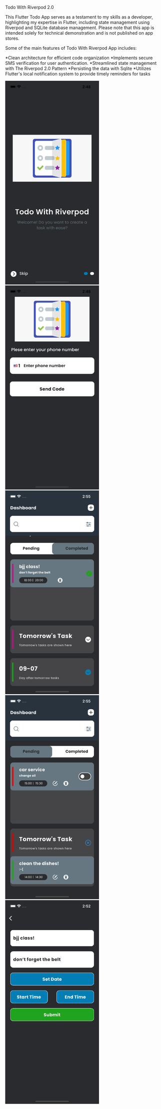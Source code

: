 Todo With Riverpod 2.0

This Flutter Todo App serves as a testament to my skills as a developer, highlighting my expertise in Flutter, including state management using Riverpod and SQLite database management. Please note that this app is intended solely for technical demonstration and is not published on app stores.

Some of the main features of Todo With Riverpod App includes:

*Clean architecture for efficient code organization
*Implements secure SMS verification for user authentication.
*Streamlined state management with The Riverpod 2.0 Pattern
*Persisting the data with Sqlite
*Utilizes Flutter's local notification system to provide timely reminders for tasks

<p float="left">
  <img src="onboarding.png" alt="" width="300" />
  <img src="phone.png" alt="" width="300" />
  <img src="main1.png" alt="" width="300" />
  <img src="main2.png" alt="" width="300" />
  <img src="create_task.png" alt="" width="300" />



</p>

